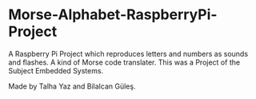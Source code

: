 # Morse-Alphabet-RaspberryPi-Project

A Raspberry Pi Project which reproduces letters and numbers as sounds and flashes. A kind of Morse code translater.
This was a Project of the Subject Embedded Systems.

Made by Talha Yaz and Bilalcan Güleş.

